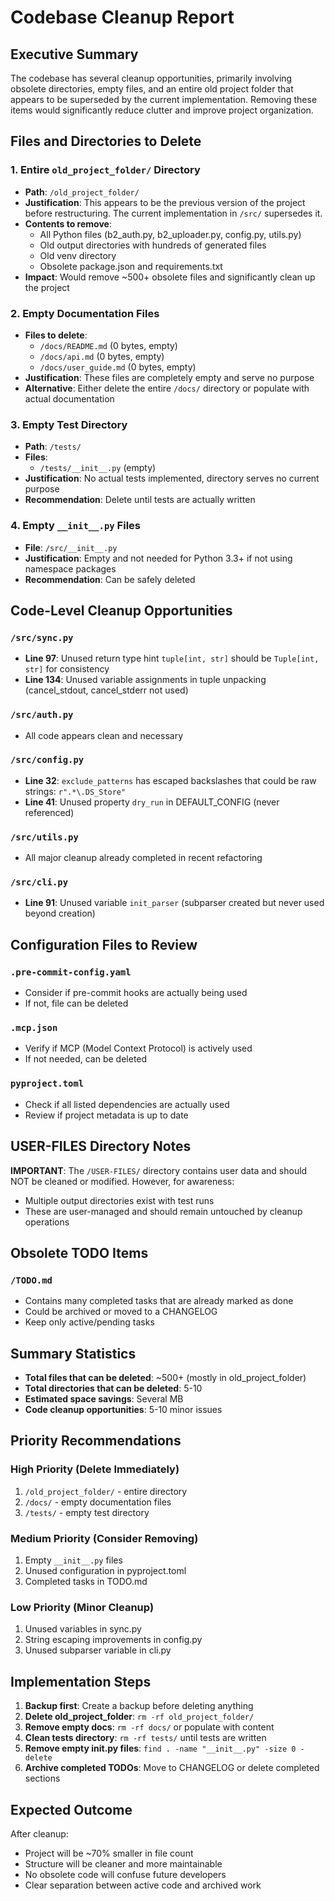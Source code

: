 # Codebase Cleanup Report

## Executive Summary

The codebase has several cleanup opportunities, primarily involving obsolete directories, empty files, and an entire old project folder that appears to be superseded by the current implementation. Removing these items would significantly reduce clutter and improve project organization.

## Files and Directories to Delete

### 1. **Entire `old_project_folder/` Directory**

- **Path**: `/old_project_folder/`
- **Justification**: This appears to be the previous version of the project before restructuring. The current implementation in `/src/` supersedes it.
- **Contents to remove**:
  - All Python files (b2_auth.py, b2_uploader.py, config.py, utils.py)
  - Old output directories with hundreds of generated files
  - Old venv directory
  - Obsolete package.json and requirements.txt
- **Impact**: Would remove ~500+ obsolete files and significantly clean up the project

### 2. **Empty Documentation Files**

- **Files to delete**:
  - `/docs/README.md` (0 bytes, empty)
  - `/docs/api.md` (0 bytes, empty)
  - `/docs/user_guide.md` (0 bytes, empty)
- **Justification**: These files are completely empty and serve no purpose
- **Alternative**: Either delete the entire `/docs/` directory or populate with actual documentation

### 3. **Empty Test Directory**

- **Path**: `/tests/`
- **Files**: 
  - `/tests/__init__.py` (empty)
- **Justification**: No actual tests implemented, directory serves no current purpose
- **Recommendation**: Delete until tests are actually written

### 4. **Empty `__init__.py` Files**

- **File**: `/src/__init__.py`
- **Justification**: Empty and not needed for Python 3.3+ if not using namespace packages
- **Recommendation**: Can be safely deleted

## Code-Level Cleanup Opportunities

### `/src/sync.py`

- **Line 97**: Unused return type hint `tuple[int, str]` should be `Tuple[int, str]` for consistency
- **Line 134**: Unused variable assignments in tuple unpacking (cancel_stdout, cancel_stderr not used)

### `/src/auth.py`

- All code appears clean and necessary

### `/src/config.py`

- **Line 32**: `exclude_patterns` has escaped backslashes that could be raw strings: `r".*\.DS_Store"`
- **Line 41**: Unused property `dry_run` in DEFAULT_CONFIG (never referenced)

### `/src/utils.py`

- All major cleanup already completed in recent refactoring

### `/src/cli.py`

- **Line 91**: Unused variable `init_parser` (subparser created but never used beyond creation)

## Configuration Files to Review

### `.pre-commit-config.yaml`

- Consider if pre-commit hooks are actually being used
- If not, file can be deleted

### `.mcp.json`

- Verify if MCP (Model Context Protocol) is actively used
- If not needed, can be deleted

### `pyproject.toml`

- Check if all listed dependencies are actually used
- Review if project metadata is up to date

## USER-FILES Directory Notes

**IMPORTANT**: The `/USER-FILES/` directory contains user data and should NOT be cleaned or modified. However, for awareness:

- Multiple output directories exist with test runs
- These are user-managed and should remain untouched by cleanup operations

## Obsolete TODO Items

### `/TODO.md`

- Contains many completed tasks that are already marked as done
- Could be archived or moved to a CHANGELOG
- Keep only active/pending tasks

## Summary Statistics

- **Total files that can be deleted**: ~500+ (mostly in old_project_folder)
- **Total directories that can be deleted**: 5-10
- **Estimated space savings**: Several MB
- **Code cleanup opportunities**: 5-10 minor issues

## Priority Recommendations

### High Priority (Delete Immediately)

1. `/old_project_folder/` - entire directory
2. `/docs/` - empty documentation files
3. `/tests/` - empty test directory

### Medium Priority (Consider Removing)

1. Empty `__init__.py` files
2. Unused configuration in pyproject.toml
3. Completed tasks in TODO.md

### Low Priority (Minor Cleanup)

1. Unused variables in sync.py
2. String escaping improvements in config.py
3. Unused subparser variable in cli.py

## Implementation Steps

1. **Backup first**: Create a backup before deleting anything
2. **Delete old_project_folder**: `rm -rf old_project_folder/`
3. **Remove empty docs**: `rm -rf docs/` or populate with content
4. **Clean tests directory**: `rm -rf tests/` until tests are written
5. **Remove empty __init__.py files**: `find . -name "__init__.py" -size 0 -delete`
6. **Archive completed TODOs**: Move to CHANGELOG or delete completed sections

## Expected Outcome

After cleanup:

- Project will be ~70% smaller in file count
- Structure will be cleaner and more maintainable
- No obsolete code will confuse future developers
- Clear separation between active code and archived work